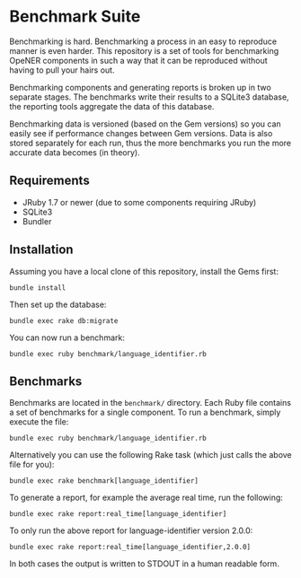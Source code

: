 # Benchmark Suite

Benchmarking is hard. Benchmarking a process in an easy to reproduce manner is
even harder. This repository is a set of tools for benchmarking OpeNER
components in such a way that it can be reproduced without having to pull your
hairs out.

Benchmarking components and generating reports is broken up in two separate
stages. The benchmarks write their results to a SQLite3 database, the reporting
tools aggregate the data of this database.

Benchmarking data is versioned (based on the Gem versions) so you can easily
see if performance changes between Gem versions. Data is also stored separately
for each run, thus the more benchmarks you run the more accurate data becomes
(in theory).

## Requirements

* JRuby 1.7 or newer (due to some components requiring JRuby)
* SQLite3
* Bundler

## Installation

Assuming you have a local clone of this repository, install the Gems first:

    bundle install

Then set up the database:

    bundle exec rake db:migrate

You can now run a benchmark:

    bundle exec ruby benchmark/language_identifier.rb

## Benchmarks

Benchmarks are located in the `benchmark/` directory. Each Ruby file contains a
set of benchmarks for a single component. To run a benchmark, simply execute
the file:

    bundle exec ruby benchmark/language_identifier.rb

Alternatively you can use the following Rake task (which just calls the above
file for you):

    bundle exec rake benchmark[language_identifier]

To generate a report, for example the average real time, run the following:

    bundle exec rake report:real_time[language_identifier]

To only run the above report for language-identifier version 2.0.0:

    bundle exec rake report:real_time[language_identifier,2.0.0]

In both cases the output is written to STDOUT in a human readable form.
